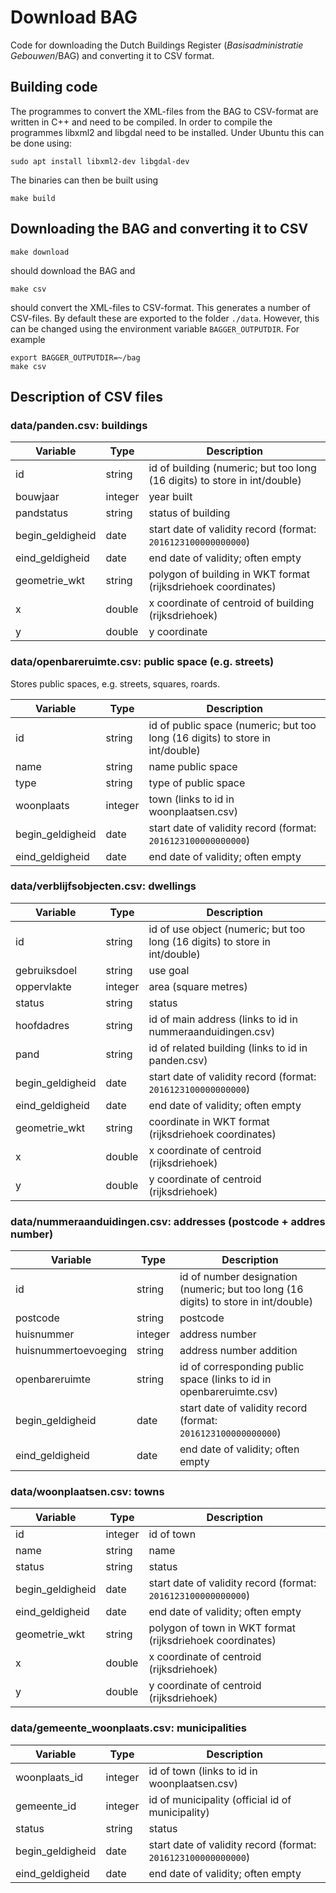 # Download BAG #

Code for downloading the Dutch Buildings Register (*Basisadministratie Gebouwen*/BAG) and converting it to CSV format. 




## Building code ##

The programmes to convert the XML-files from the BAG to CSV-format are written
in C++ and need to be compiled. In order to compile the programmes libxml2 and
libgdal need to be installed. Under Ubuntu this can be done using:

```
sudo apt install libxml2-dev libgdal-dev
```

The binaries can then be built using

```
make build
```

## Downloading the BAG and converting it to CSV ##

```
make download
```

should download the BAG and

```
make csv 
```

should convert the XML-files to CSV-format. This generates a number of
CSV-files.  By default these are exported to the folder `./data`. However, this
can be changed using the environment variable `BAGGER_OUTPUTDIR`. For example

```
export BAGGER_OUTPUTDIR=~/bag
make csv
```

## Description of CSV files ##

### data/panden.csv: buildings ###

Variable             | Type     | Description
---------------------|----------|--------------------------------------------------------------
id                   | string   | id of building (numeric; but too long (16 digits) to store in int/double)
bouwjaar             | integer  | year built
pandstatus           | string   | status of building
begin\_geldigheid    | date     | start date of validity record (format: `2016123100000000000`)
eind\_geldigheid     | date     | end date of validity; often empty
geometrie\_wkt       | string   | polygon of building in WKT format (rijksdriehoek coordinates)
x                    | double   | x coordinate of centroid of building (rijksdriehoek)
y                    | double   | y coordinate

### data/openbareruimte.csv: public space (e.g. streets) ###

Stores public spaces, e.g. streets, squares, roards. 

Variable             | Type     | Description
---------------------|----------|--------------------------------------------------------------
id                   | string   | id of public space (numeric; but too long (16 digits) to store in int/double)
name                 | string   | name public space
type                 | string   | type of public space
woonplaats           | integer  | town (links to id in woonplaatsen.csv)
begin\_geldigheid    | date     | start date of validity record (format: `2016123100000000000`)
eind\_geldigheid     | date     | end date of validity; often empty

### data/verblijfsobjecten.csv: dwellings ###

Variable             | Type     | Description
---------------------|----------|--------------------------------------------------------------
id                   | string   | id of use object (numeric; but too long (16 digits) to store in int/double)
gebruiksdoel         | string   | use goal
oppervlakte          | integer  | area (square metres)
status               | string   | status
hoofdadres           | string   | id of main address (links to id in nummeraanduidingen.csv)
pand                 | string   | id of related building (links to id in panden.csv)
begin\_geldigheid    | date     | start date of validity record (format: `2016123100000000000`)
eind\_geldigheid     | date     | end date of validity; often empty
geometrie\_wkt       | string   | coordinate in WKT format (rijksdriehoek coordinates)
x                    | double   | x coordinate of centroid (rijksdriehoek)
y                    | double   | y coordinate of centroid (rijksdriehoek)

### data/nummeraanduidingen.csv: addresses (postcode + addres number) ###

Variable             | Type     | Description
---------------------|----------|--------------------------------------------------------------
id                   | string   | id of number designation (numeric; but too long (16 digits) to store in int/double)
postcode             | string   | postcode 
huisnummer           | integer  | address number
huisnummertoevoeging | string   | address number addition
openbareruimte       | string   | id of corresponding public space (links to id in openbareruimte.csv)
begin\_geldigheid    | date     | start date of validity record (format: `2016123100000000000`)
eind\_geldigheid     | date     | end date of validity; often empty

### data/woonplaatsen.csv: towns ###

Variable             | Type     | Description
---------------------|----------|--------------------------------------------------------------
id                   | integer  | id of town
name                 | string   | name 
status               | string   | status 
begin\_geldigheid    | date     | start date of validity record (format: `2016123100000000000`)
eind\_geldigheid     | date     | end date of validity; often empty
geometrie\_wkt       | string   | polygon of town in WKT format (rijksdriehoek coordinates)
x                    | double   | x coordinate of centroid (rijksdriehoek)
y                    | double   | y coordinate of centroid (rijksdriehoek)

### data/gemeente\_woonplaats.csv: municipalities ###

Variable             | Type     | Description
---------------------|----------|--------------------------------------------------------------
woonplaats\_id       | integer  | id of town (links to id in woonplaatsen.csv)
gemeente\_id         | integer  | id of municipality (official id of municipality)
status               | string   | status 
begin\_geldigheid    | date     | start date of validity record (format: `2016123100000000000`)
eind\_geldigheid     | date     | end date of validity; often empty

